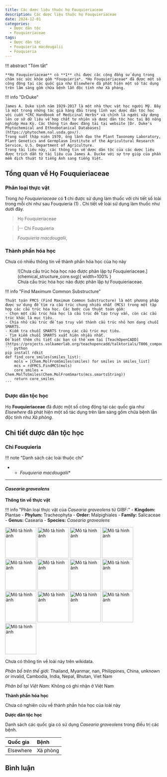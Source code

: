 ```yaml
---
title: Các dược liệu thuộc họ Fouquieriaceae
description: Các dược liệu thuộc họ Fouquieriaceae
date: 2024-12-01
categories:
  - Dược dân tộc
  - Fouquieriaceae
tags:
  - Dược dân tộc
  - Fouquieria macdougalii
  - Fouquieria
---
```

!!! abstract "Tóm tắt"

    **Họ Fouquieriaceae** có **1** chi được các cộng đồng sử dụng trong chăm sóc sức khỏe gồm *Fouquieria*. *Họ Fouquieriaceae* đã được một số công động tại các quốc gia như Elsewhere đã phát hiện một số tác dụng trên lâm sàng gồm chữa bệnh lẫn độc tính như Xà phòng.

!!! info "DrDuke"

    James A. Duke sinh năm 1929-2017 là một nhà thực vật học người Mỹ. Đây là một trong những tác giả hàng đầu trong lĩnh vực dược dân tộc học với cuốn *CRC Handbook of Medicinal Herbs* và chính là người xây dựng lên cơ sở dữ liệu về hợp chất tự nhiên và dược dân tộc học tại Bộ nông nghiệp Hoa Kỳ. Các thông tin được đăng tải tại website [Dr. Duke's Phytochemical and Ethnobotanical Databases](https://phytochem.nal.usda.gov/). 
    Trong suốt thập niên 1970, ông lãnh đạo the Plant Taxonomy Laboratory, Plant Genetics and Germplasm Institute of the Agricultural Research Service, U.S. Department of Agriculture.
    Trong tài liệu này, các thông tin về dược dân tộc của các dược liệu được trích dẫn từ tài liệu của James A. Ducke với sự trợ giúp của phần mềm dịch thuật từ tiếng Anh sang tiếng Việt.
   
## Tổng quan về Họ Fouquieriaceae
### Phân loại thực vật
Trong *họ Fouquieriaceae* có **1** chi được sử dụng làm thuốc với chi tiết số loài trong mỗi chi như sau Fouquieria (1) . Chi tiết về loài sử dụng làm thuốc như dưới đây.  

>Họ Fouquieriaceae


>|-- Chi Fouquieria

>*Fouquieria macdougalii*,

### Thành phần hóa học 

Chưa có nhiều thông tin về thành phần hóa học của họ này

<figure markdown="span">
    ![Chưa cấu trúc hóa học nào được phân lập tự Fouquieriaceae.](chemical_structure_core.svg){ width=100% }
    <figcaption>Chưa cấu trúc hóa học nào được phân lập tự Fouquieriaceae.</figcaption>
</figure>


!!! info  "Find Maximum Common Substructure"
    
    Thuật toán FMCS (Find Maximum Common Substructure) là một phương pháp được sử dụng để tìm ra cấu trúc chung nhiều nhất (MCS) trong một tập hợp các cấu trúc hóa học. Các bước của thuật toán gồm:
    - Chọn một cấu trúc hóa học là cấu trúc để tạo truy vấn, còn các cấu trúc khác là mục tiêu.
    - Chia nhỏ cấu trúc để tạo truy vấn thành cấu trúc nhỏ hơn dạng chuỗi SMARTS.
    - Kiểm tra chuỗi SMARTS trong các cấu trúc mục tiêu.
    - Tìm kiếm chuỗi SMARTS xuất hiện nhiều nhất.
    Để biết thêm chi tiết các bạn có thể xem tại [TeachOpenCADD](https://projects.volkamerlab.org/teachopencadd/talktorials/T006_compound_maximum_common_substructures.html)
    ``` python
    pip install rdkit
    def find_core_smiles(smiles_list):
        mols = [Chem.MolFromSmiles(smiles) for smiles in smiles_list]
        mcs = rdFMCS.FindMCS(mols)
        core_smiles = Chem.MolToSmiles(Chem.MolFromSmarts(mcs.smartsString))
        return core_smiles
    ```

### Dược dân tộc học

Họ **Fouquieriaceae** đã được một số công động tại các quốc gia như *Elsewhere* đã phát hiện một số tác dụng trên lâm sàng gồm chữa bệnh lẫn độc tính như *Xà phòng*.

## Chi tiết dược dân tộc học


### Chi Fouquieria

!!! note "Danh sách các loài thuộc chi"
    
*	 - *Fouquieria macdougalii**

---      
#### *Casearia graveolens*
**Thông tin về thực vật**

!!! info "Phân loại thực vật của *Casearia graveolens* từ GIBF:"
    - **Kingdom:** Plantae
    - **Phylum:** Tracheophyta
    - **Order:** Malpighiales
    - **Family:** Salicaceae
    - **Genus:** Casearia
    - **Species:** *Casearia graveolens*

<img src="https://inaturalist-open-data.s3.amazonaws.com/photos/400276883/original.jpg" alt="Mô tả hình ảnh" width="100" height="100">
<img src="https://inaturalist-open-data.s3.amazonaws.com/photos/400276722/original.jpg" alt="Mô tả hình ảnh" width="100" height="100">
<img src="https://inaturalist-open-data.s3.amazonaws.com/photos/255106655/original.jpeg" alt="Mô tả hình ảnh" width="100" height="100">
<img src="https://inaturalist-open-data.s3.amazonaws.com/photos/255106651/original.jpeg" alt="Mô tả hình ảnh" width="100" height="100">
<img src="https://inaturalist-open-data.s3.amazonaws.com/photos/255106663/original.jpeg" alt="Mô tả hình ảnh" width="100" height="100">
<img src="https://inaturalist-open-data.s3.amazonaws.com/photos/255106666/original.jpeg" alt="Mô tả hình ảnh" width="100" height="100">
<img src="https://inaturalist-open-data.s3.amazonaws.com/photos/255106660/original.jpeg" alt="Mô tả hình ảnh" width="100" height="100">
<img src="https://inaturalist-open-data.s3.amazonaws.com/photos/199868667/original.jpeg" alt="Mô tả hình ảnh" width="100" height="100">
<img src="https://inaturalist-open-data.s3.amazonaws.com/photos/199868710/original.jpeg" alt="Mô tả hình ảnh" width="100" height="100">
<img src="https://inaturalist-open-data.s3.amazonaws.com/photos/230356541/original.jpg" alt="Mô tả hình ảnh" width="100" height="100">
<img src="https://inaturalist-open-data.s3.amazonaws.com/photos/112248700/original.jpeg" alt="Mô tả hình ảnh" width="100" height="100">
<img src="https://inaturalist-open-data.s3.amazonaws.com/photos/112248685/original.jpeg" alt="Mô tả hình ảnh" width="100" height="100">
<img src="https://inaturalist-open-data.s3.amazonaws.com/photos/112248693/original.jpeg" alt="Mô tả hình ảnh" width="100" height="100"> 

Chưa có thông tin về loài này trên wikidata.

*Phân bố trên thế giới*: Thailand, Myanmar, nan, Philippines, China, unknown or invalid, Cambodia, India, Nepal, Bhutan, Viet Nam

*Phân bố tại Việt Nam*: Không có ghi nhận ở Việt Nam

**Thành phần hóa học**
        

Chưa có nghiên cứu về thành phần hóa học của loài này


**Dược dân tộc học**

Danh sách các quốc gia có sử dụng *Casearia graveolens* trong điều trị các bệnh. 

| Quốc gia   | Bệnh     |
|:-----------|:---------|
| Elsewhere  | Xà phòng |





## Bình luận

<div id="giscus-container"></div>
<script src="https://giscus.app/client.js"
        data-repo="hoangson0787/CSDL-duoc-lieu"
        data-repo-id="R_kgDONbMRNA"
        data-category="Duoc lieu"
        data-category-id="DIC_kwDONbMRNM4ClklR"
        data-mapping="pathname"
        data-strict="0"
        data-reactions-enabled="1"
        data-emit-metadata="1"
        data-input-position="bottom"
        data-theme="light"
        data-lang="en"
        crossorigin="anonymous"
        async>
</script>

